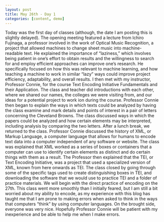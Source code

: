 ```yaml
---
layout: post 
title: May 26th - Day 1
categories: [content, demo]
---
```

Today was the first day of classes (although, the date I am posting this is slightly delayed). The opening meeting featured a lecture from Ichiro Fujinaga, a professor involved in the work of Optical Music Recognition, a project that allowed machines to change sheet music into machine-readable text. He explained the importance of “laziness,” which involves being patient in one’s effort to obtain results and the willingness to search for and employ efficient approaches can improve one’s research. He specifically focused on how this was relevant to machine learning, and how teaching a machine to work in similar “lazy” ways could improve project efficiency, adaptability, and overall results. I then met with my instructor, Professor Connie, for the course Text Encoding Initiative Fundamentals and their Application. The class and teacher did introductions with each other, where we shared our names, the colleges we were visiting from, and our ideas for a potential project to work ion during the course. Professor Connie then began to explain the ways in which texts could be analyzed by having the class examine and mark details and points of interest in a pair of letters concerning the Cleveland Browns. The class discussed ways in which the papers could be analyzed and how certain elements may be interpreted, including analysis by comparing the two letters. After a lunch break, we returned to the class. Professor Connie discussed the history of XML, or Markup Language, a computer language that allows for humans to encode text data into a computer independent of any software or website. The class was explained that XML worked as a series of boxes or containers that a computer can use to identify certain elements as distinct and do certain things with them as a result. The Professor then explained that the TEI, or Text Encoding Initiative, was a project that used a specialized version of XML, known from here onwards as TEI. The class closed by going through some of the specific tags used to create distinguishing boxes in TEI, and downloading the software that we would use to practice TEI and a folder of practice materials. We will begin with the direct practice of encoding on the 27th. This class went more smoothly than I initially feared, but I am still a bit worried about my ability to encode, as my experience with this blog has taught me that I am prone to making errors when asked to think in the ways that computers “think” by using computer languages. On the brought side, everyone was very nice. Hopefully Professor Connie will be patient with my inexperience and be able to help me when I make errors.
